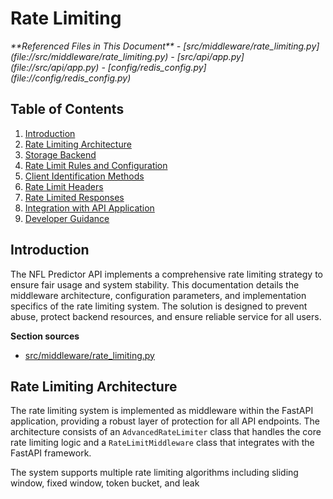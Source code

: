 
# Rate Limiting

<cite>
**Referenced Files in This Document**   
- [src/middleware/rate_limiting.py](file://src/middleware/rate_limiting.py)
- [src/api/app.py](file://src/api/app.py)
- [config/redis_config.py](file://config/redis_config.py)
</cite>

## Table of Contents
1. [Introduction](#introduction)
2. [Rate Limiting Architecture](#rate-limiting-architecture)
3. [Storage Backend](#storage-backend)
4. [Rate Limit Rules and Configuration](#rate-limit-rules-and-configuration)
5. [Client Identification Methods](#client-identification-methods)
6. [Rate Limit Headers](#rate-limit-headers)
7. [Rate Limited Responses](#rate-limited-responses)
8. [Integration with API Application](#integration-with-api-application)
9. [Developer Guidance](#developer-guidance)

## Introduction
The NFL Predictor API implements a comprehensive rate limiting strategy to ensure fair usage and system stability. This documentation details the middleware architecture, configuration parameters, and implementation specifics of the rate limiting system. The solution is designed to prevent abuse, protect backend resources, and ensure reliable service for all users.

**Section sources**
- [src/middleware/rate_limiting.py](file://src/middleware/rate_limiting.py#L1-L50)

## Rate Limiting Architecture
The rate limiting system is implemented as middleware within the FastAPI application, providing a robust layer of protection for all API endpoints. The architecture consists of an `AdvancedRateLimiter` class that handles the core rate limiting logic and a `RateLimitMiddleware` class that integrates with the FastAPI framework.

The system supports multiple rate limiting algorithms including sliding window, fixed window, token bucket, and leak